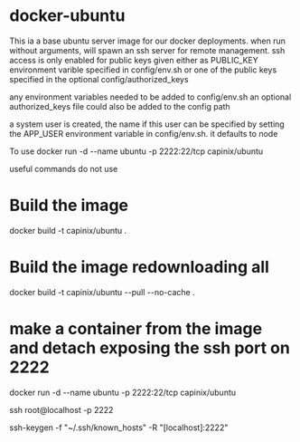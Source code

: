 # docker-ubuntu

This ia a base ubuntu server image for our docker deployments.
when run without arguments, will spawn an ssh server for 
remote management.
ssh access is only enabled for public keys given either
as PUBLIC_KEY environment varible specified in config/env.sh or
one of the public keys specified in the optional config/authorized_keys

any environment variables needed to be added to config/env.sh
an optional authorized_keys file could also be added to the config path

a system user is created, the name if this user can be specified by setting
the APP_USER environment variable in config/env.sh. it defaults to node

To use
docker run -d --name ubuntu -p 2222:22/tcp capinix/ubuntu





useful commands do not use 

# Build the image 
docker build -t capinix/ubuntu  .

# Build the image redownloading all 
docker build -t capinix/ubuntu --pull --no-cache .

# make a container from the image and detach exposing the ssh port on 2222
docker run -d --name ubuntu -p 2222:22/tcp capinix/ubuntu

ssh root@localhost -p 2222

ssh-keygen -f "~/.ssh/known_hosts" -R "[localhost]:2222"

